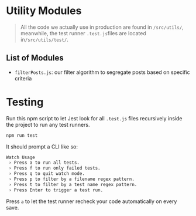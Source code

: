 # Utility Modules

> All the code we actually use in production are found in `/src/utils/`, meanwhile, the test runner `.test.js`files are located in`/src/utils/test/`.

## List of Modules

- `filterPosts.js`: our filter algorithm to segregate posts based on specific criteria

# Testing

Run this npm script to let Jest look for all `.test.js` files recursively inside the project to run any test runners.

```bash
npm run test
```

It should prompt a CLI like so:

```bash
Watch Usage
 › Press a to run all tests.
 › Press f to run only failed tests.
 › Press q to quit watch mode.
 › Press p to filter by a filename regex pattern.
 › Press t to filter by a test name regex pattern.
 › Press Enter to trigger a test run.
```

Press `a` to let the test runner recheck your code automatically on every save.
